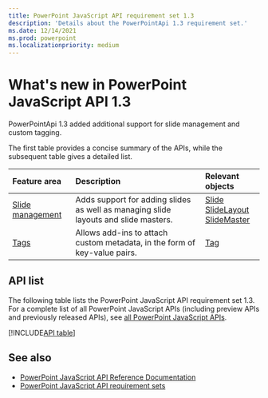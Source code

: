 ```yaml
---
title: PowerPoint JavaScript API requirement set 1.3
description: 'Details about the PowerPointApi 1.3 requirement set.'
ms.date: 12/14/2021
ms.prod: powerpoint
ms.localizationpriority: medium
---
```


# What's new in PowerPoint JavaScript API 1.3

PowerPointApi 1.3 added additional support for slide management and custom tagging.

The first table provides a concise summary of the APIs, while the subsequent table gives a detailed list.

| Feature area | Description | Relevant objects |
|:--- |:--- |:--- |
| [Slide management](/office/dev/add-ins/powerpoint/add-slides.md) | Adds support for adding slides as well as managing slide layouts and slide masters. | [Slide](/javascript/api/powerpoint/powerpoint.slide)<br>[SlideLayout](/javascript/api/powerpoint/powerpoint.slidelayout)<br>[SlideMaster](/javascript/api/powerpoint/powerpoint.slidemaster)|
| [Tags](/office/dev/add-ins/powerpoint/tagging-presentations-slides-shapes.md) | Allows add-ins to attach custom metadata, in the form of key-value pairs. | [Tag](/javascript/api/powerpoint/powerpoint.tag) |

## API list

The following table lists the PowerPoint JavaScript API requirement set 1.3. For a complete list of all PowerPoint JavaScript APIs (including preview APIs and previously released APIs), see [all PowerPoint JavaScript APIs](/javascript/api/powerpoint?view=powerpoint-js-preview&preserve-view=true).


[!INCLUDE[API table](../includes/powerpoint-1_3.md)]

## See also

- [PowerPoint JavaScript API Reference Documentation](/javascript/api/powerpoint?view=powerpoint-js-1.3&preserve-view=true)
- [PowerPoint JavaScript API requirement sets](powerpoint-api-requirement-sets.md)

